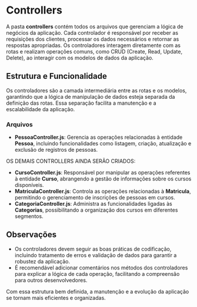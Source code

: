 # Controllers

A pasta **controllers** contém todos os arquivos que gerenciam a lógica de negócios da aplicação. Cada controlador é responsável por receber as requisições dos clientes, processar os dados necessários e retornar as respostas apropriadas. Os controladores interagem diretamente com as rotas e realizam operações comuns, como CRUD (Create, Read, Update, Delete), ao interagir com os modelos de dados da aplicação.

## Estrutura e Funcionalidade

Os controladores são a camada intermediária entre as rotas e os modelos, garantindo que a lógica de manipulação de dados esteja separada da definição das rotas. Essa separação facilita a manutenção e a escalabilidade da aplicação.

### Arquivos

- **PessoaController.js**: Gerencia as operações relacionadas à entidade **Pessoa**, incluindo funcionalidades como listagem, criação, atualização e exclusão de registros de pessoas.

OS DEMAIS CONTROLLERS AINDA SERÃO CRIADOS: 

- **CursoController.js**: Responsável por manipular as operações referentes à entidade **Curso**, abrangendo a gestão de informações sobre os cursos disponíveis.
- **MatriculaController.js**: Controla as operações relacionadas à **Matricula**, permitindo o gerenciamento de inscrições de pessoas em cursos.
- **CategoriaController.js**: Administra as funcionalidades ligadas às **Categorias**, possibilitando a organização dos cursos em diferentes segmentos.

## Observações

- Os controladores devem seguir as boas práticas de codificação, incluindo tratamento de erros e validação de dados para garantir a robustez da aplicação.
- É recomendável adicionar comentários nos métodos dos controladores para explicar a lógica de cada operação, facilitando a compreensão para outros desenvolvedores.

Com essa estrutura bem definida, a manutenção e a evolução da aplicação se tornam mais eficientes e organizadas.
